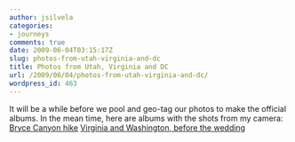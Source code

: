 ```yaml
---
author: jsilvela
categories:
- journeys
comments: true
date: 2009-06-04T03:15:17Z
slug: photos-from-utah-virginia-and-dc
title: Photos from Utah, Virginia and DC
url: /2009/06/04/photos-from-utah-virginia-and-dc/
wordpress_id: 463
---
```


It will be a while before we pool and geo-tag our photos to make the official albums.
In the mean time, here are albums with the shots from my camera:
[Bryce Canyon hike](https://jsilvela.smugmug.com/gallery/8255391_moist/1/541225926_g5vB6)
[Virginia and Washington, before the wedding](https://jsilvela.smugmug.com/gallery/8415025_sxFsw/1/540061238_Ddf6d)
